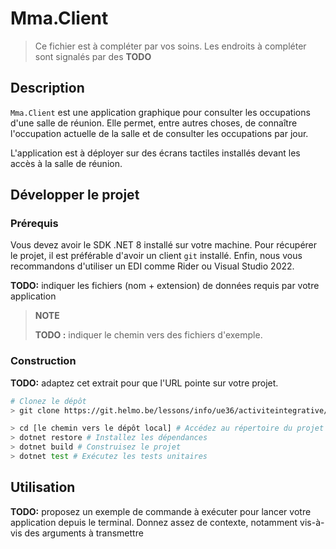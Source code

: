 # Mma.Client

> Ce fichier est à compléter par vos soins. Les endroits à compléter sont signalés par des **TODO**

## Description

`Mma.Client` est une application graphique pour consulter les occupations d'une salle de réunion. Elle permet, entre autres choses, de connaître l'occupation actuelle de la salle et de consulter les occupations par jour.

L'application est à déployer sur des écrans tactiles installés devant les accès à la salle de réunion.

## Développer le projet

### Prérequis

Vous devez avoir le SDK .NET 8 installé sur votre machine. Pour récupérer le projet, il est préférable d'avoir un client `git` installé. Enfin, nous vous recommandons d'utiliser un EDI comme Rider ou Visual Studio 2022.

**TODO:** indiquer les fichiers (nom + extension) de données requis par votre application

> **NOTE**
> 
> **TODO :** indiquer le chemin vers des fichiers d'exemple.

### Construction

**TODO:** adaptez cet extrait pour que l'URL pointe sur votre projet.

```bash
# Clonez le dépôt
> git clone https://git.helmo.be/lessons/info/ue36/activiteintegrative/mma.client.git

> cd [le chemin vers le dépôt local] # Accédez au répertoire du projet
> dotnet restore # Installez les dépendances 
> dotnet build # Construisez le projet
> dotnet test # Exécutez les tests unitaires
```

## Utilisation

**TODO:** proposez un exemple de commande à exécuter pour lancer votre application depuis le terminal. Donnez assez de contexte, notamment vis-à-vis des arguments à transmettre
